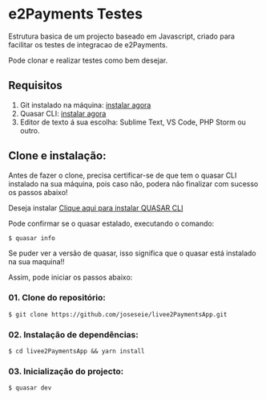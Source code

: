# e2Payments Testes

Estrutura basica de um projecto baseado em Javascript, criado para facilitar os testes de integracao de e2Payments.

Pode clonar e realizar testes como bem desejar.

## Requisitos

1. Git instalado na máquina: [instalar agora](https://git-scm.com/downloads)
2. Quasar CLI: [instalar agora](https://quasar.dev/start/quasar-cli)
3. Editor de texto á sua escolha: Sublime Text, VS Code, PHP Storm ou outro.

## Clone e instalação:

Antes de fazer o clone, precisa certificar-se de que tem o quasar CLI instalado na sua máquina, pois caso não, podera não finalizar com sucesso os passos abaixo!

Deseja instalar [Clique aqui para instalar QUASAR CLI](https://quasar.dev/start/quasar-cli)

Pode confirmar se o quasar estalado, executando o comando:

```
$ quasar info
```

Se puder ver a versão de quasar, isso significa que o quasar está instalado na sua maquina!!

Assim, pode iniciar os passos abaixo:

### 01. Clone do repositório:

```
$ git clone https://github.com/joseseie/livee2PaymentsApp.git
```

### 02. Instalação de dependências:

```
$ cd livee2PaymentsApp && yarn install
```


### 03. Inicialização do projecto:

```
$ quasar dev
```
